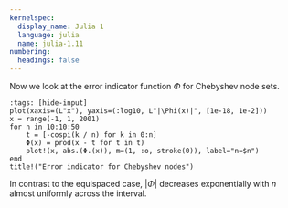 ```yaml
---
kernelspec:
  display_name: Julia 1
  language: julia
  name: julia-1.11
numbering:
  headings: false
---
```

Now we look at the error indicator function $\Phi$ for Chebyshev node sets.

```{code-cell} 
:tags: [hide-input]
plot(xaxis=(L"x"), yaxis=(:log10, L"|\Phi(x)|", [1e-18, 1e-2]))
x = range(-1, 1, 2001)
for n in 10:10:50
    t = [-cospi(k / n) for k in 0:n]
    Φ(x) = prod(x - t for t in t)
    plot!(x, abs.(Φ.(x)), m=(1, :o, stroke(0)), label="n=$n")
end
title!("Error indicator for Chebyshev nodes")
```

In contrast to the equispaced case, $|\Phi|$ decreases exponentially with $n$ almost uniformly across the interval.

